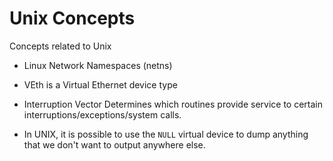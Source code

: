 # Unix Concepts


Concepts related to Unix


* Linux Network Namespaces (netns)
* VEth is a Virtual Ethernet device type
* Interruption Vector
Determines which routines provide service to certain interruptions/exceptions/system calls.

* In UNIX, it is possible to use the `NULL` virtual device to dump anything that we don't want to output anywhere else.